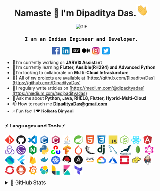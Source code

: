 <h1 align="center">Namaste 🙏 I'm Dipaditya Das.<img  src="img/wave.gif" width="40"></h1>
<p align="center"><img alt="GIF" src="https://github.com/abhisheknaiidu/abhisheknaiidu/blob/master/code.gif?raw=true" width="500" height="320"/></p>
<h3 align="center"><samp>I am an Indian Engineer and Developer.</samp></h3>

<p align="center">
<a href="https://fb.com/dipaditya.das" target="blank"><img src="img/facebook.svg" alt="Facebook" height="25"/></a>&nbsp;
<a href="https://linkedin.com/in/DipadityaDas" target="blank"><img src="img/linkedin.svg" alt="LinkedIn" height="25"/></a>&nbsp;
<a href="https://dev.to/dipadityadas" target="blank"><img src="img/devto.svg" alt="Dev.to" height="25"/></a>&nbsp;
<a href="https://medium.com/@dipadityadas" target="blank"><img src="img/medium.svg" alt="Medium" height="25"/></a>&nbsp;
<a href="https://instagram.com/dipaditya_das" target="blank"><img src="img/instagram.svg" alt="Instagram" height="25"/></a>&nbsp;
<a href="https://twitter.com/@dipadityadas" target="blank"><img src="img/twitter.svg" alt="Twitter" height="25"/></a>&nbsp;
</p>

- 🔭 I’m currently working on **JARVIS Assistant**
- 🌱 I’m currently learning **Flutter, Ansible(RH294) and Advanced Python**
- 👯 I’m looking to collaborate on **Multi-Cloud Infrasturcture**
- 👨‍💻 All of my projects are available at [https://github.com/DipadityaDas](https://github.com/DipadityaDas)
- 📝 I regulary write articles on [https://medium.com/@dipadityadas](https://medium.com/@dipadityadas)
- 💬 Ask me about **Python, Java, RHEL8, Flutter, Hybrid-Multi-Cloud**
- 📫 How to reach me **DipadityaDas@gmail.com**
- ⚡ Fun fact **I ❤ Kolkata Biriyani**

<!-- ### Blogs posts -->
<!-- BLOG-POST-LIST:START -->
<!-- BLOG-POST-LIST:END -->

### ⚡ Languages and Tools ⚡

<img src="img/git.svg"  alt="Git"  height="30"/>&nbsp;
<img src="img/github.png"  alt="Github"  height="30"/>&nbsp;
<img src="img/vscode.png"  alt="VSCode" height="30"/>&nbsp;
<img src="img/c.svg" alt="c" height="30"/>&nbsp;
<img src="img/cplusplus.svg" alt="cplusplus" height="30"/>&nbsp;
<img src="img/java.svg" alt="Java" height="30"/>&nbsp;
<img src="img/springio.svg" alt="Spring" height="30"/>&nbsp;
<img src="img/html5.svg" alt="Html5" height="30"/>&nbsp;
<img src="img/css3.svg" alt="Css3" height="30"/>&nbsp;
<img src="img/javascript.svg" alt="JavaScript" height="30"/>&nbsp;
<img src="img/nodejs.svg" alt="NodeJS" height="30"/>&nbsp;
<img src="img/reactjs.svg" alt="React" height="30"/>&nbsp;
<img src="img/angular.svg" alt="Angularjs" height="30"/>&nbsp;
<img src="img/redux.svg" alt="Redux" height="30"/>&nbsp;
<img src="img/gatsbyjs.svg" alt="Gatsby" height="30"/>&nbsp;
<img src="img/nginx.svg" alt="nginx" height="30"/>&nbsp;
<img src="img/python.svg"  alt="Python3"  height="30"/>&nbsp;
<img src="img/opencv.svg"  alt="Opencv"  height="30"/>&nbsp;
<img src="img/tensorflow.svg"  alt="Tensorflow" height="30"/>&nbsp;
<img src="img/pytorch.svg"  alt="Pytorch"  height="30"/>&nbsp;
<img src="img/flask.svg"  alt="Flask" height="30"/>&nbsp;
<img src="img/djangoproject.svg"  alt="Django" height="30"/>&nbsp;
<img src="img/mysql.svg" alt="MySQL" height="30"/>&nbsp;
<img src="img/mariadb.svg" alt="MariaDB" height="30"/>&nbsp;
<img src="img/mongodb.svg" alt="MongoDB" height="30"/>&nbsp;
<img src="img/graphql.svg" alt="GraphQL" height="30"/>&nbsp;
<img src="img/dartlang.svg" alt="Dart" height="30"/>&nbsp;
<img src="img/flutterio.svg" alt="Flutter" height="30"/>&nbsp;
<img src="img/firebase.svg" alt="Firebase" height="30"/>&nbsp;
<img src="img/docker.svg"  alt="Docker"  height="30">&nbsp;
<img src="img/kubernetes.svg"  alt="Kubernetes" height="30"/>&nbsp;
<img src="img/redhat.svg"  alt="Redhat Linux" height="30"/>&nbsp;
<img src="img/ansible.svg"  alt="Ansible"  height="30"/>&nbsp;
<img src="img/aws.png" alt="AWS" height="30"/>&nbsp;
<img src="img/google_cloud.svg"  alt="GoogleCloud"  height="30"/>&nbsp;
<img src="img/microsoft_azure.svg"  alt="Azure" height="30"/>&nbsp;
<img src="img/openstack.svg"  alt="Openstack" height="30"/>&nbsp;
<img src="img/hadoop.svg"  alt="Apache Hadoop" height="30"/>&nbsp;
<img src="img/jenkins.svg"  alt="Jenkins"  height="30"/>&nbsp;
<img src="img/openshift.svg"  alt="OpenShift" height="30"/>&nbsp;
<img src="img/prometheusio.svg"  alt="Prometheus"  height="30"/>&nbsp;
<img src="img/grafana.svg"  alt="Grafana"  height="30"/>&nbsp;
<img src="img/elastic.svg"  alt="Elastic Search"  height="30"/>&nbsp;
<img src="img/elasticco_logstash.svg"  alt="Logstash"  height="30"/>&nbsp;
<img src="img/elasticco_kibana.svg"  alt="Kibanna"  height="30"/>&nbsp;
<img src="img/terraformio.svg"  alt="Terraform"  height="30"/>&nbsp;


<details>
  <summary style="font-size: 120%;font-weight: 500">🚀 GitHub Stats</summary>
  <p align="center">
	<img alt="Dipaditya Das GitHub Stats" src="https://github-readme-stats.dipadityadas.vercel.app/api?username=dipadityadas&show_icons=true&hide_border=true"/>
  </p>
</details>